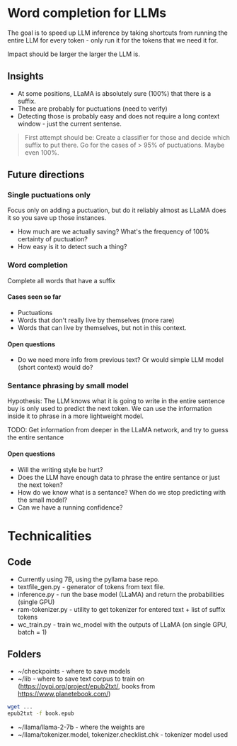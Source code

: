 # Word completion for LLMs
The goal is to speed up LLM inference by taking shortcuts from running the entire
LLM for every token - only run it for the tokens that we need it for.

Impact should be larger the larger the LLM is.

## Insights

- At some positions, LLaMA is absolutely sure (100%) that there is a suffix.
- These are probably for puctuations (need to verify)
- Detecting those is probably easy and does not require a long context window - just the current sentense.

> First attempt should be:
Create a classifier for those and decide which suffix to put there.
Go for the cases of > 95% of puctuations. Maybe even 100%.

## Future directions

### Single puctuations only

Focus only on adding a puctuation, but do it reliably almost as LLaMA does it
so you save up those instances.

- How much are we actually saving? What's the frequency of 100% certainty of puctuation?
- How easy is it to detect such a thing?

### Word completion

Complete all words that have a suffix

#### Cases seen so far

- Puctuations
- Words that don't really live by themselves (more rare)
- Words that can live by themselves, but not in this context.

#### Open questions

- Do we need more info from previous text? Or would simple LLM model (short context) would do?

### Sentance phrasing by small model

Hypothesis:
The LLM knows what it is going to write in the entire sentence buy is only used to predict the next token. We can use the information inside it to phrase in a more lightweight model.

TODO:
Get information from deeper in the LLaMA network, and try to guess the entire sentance

#### Open questions

- Will the writing style be hurt?
- Does the LLM have enough data to phrase the entire sentance or just the next token?
- How do we know what is a sentance? When do we stop predicting with the small model?
- Can we have a running confidence?

# Technicalities

## Code
- Currently using 7B, using the pyllama base repo.
- textfile_gen.py - generator of tokens from text file.
- inference.py - run the base model (LLaMA) and return the probabilities (single GPU)
- ram-tokenizer.py - utility to get tokenizer for entered text + list of suffix tokens
- wc_train.py - train wc_model with the outputs of LLaMA (on single GPU, batch = 1)

## Folders
- ~/checkpoints - where to save models
- ~/lib - where to save text corpus to train on (https://pypi.org/project/epub2txt/, books from https://www.planetebook.com/)
```bash
wget ...
epub2txt -f book.epub
```
- ~/llama/llama-2-7b - where the weights are
- ~/llama/tokenizer.model, tokenizer.checklist.chk - tokenizer model used
